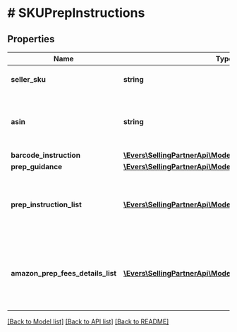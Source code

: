 # # SKUPrepInstructions

## Properties

Name | Type | Description | Notes
------------ | ------------- | ------------- | -------------
**seller_sku** | **string** | The seller SKU of the item. | [optional]
**asin** | **string** | The Amazon Standard Identification Number (ASIN) of the item. | [optional]
**barcode_instruction** | [**\Evers\SellingPartnerApi\Model\BarcodeInstruction**](BarcodeInstruction.md) |  | [optional]
**prep_guidance** | [**\Evers\SellingPartnerApi\Model\PrepGuidance**](PrepGuidance.md) |  | [optional]
**prep_instruction_list** | [**\Evers\SellingPartnerApi\Model\PrepInstruction[]**](PrepInstruction.md) | A list of preparation instructions to help with item sourcing decisions. | [optional]
**amazon_prep_fees_details_list** | [**\Evers\SellingPartnerApi\Model\AmazonPrepFeesDetails[]**](AmazonPrepFeesDetails.md) | A list of preparation instructions and fees for Amazon to prep goods for shipment. | [optional]

[[Back to Model list]](../../README.md#models) [[Back to API list]](../../README.md#endpoints) [[Back to README]](../../README.md)

